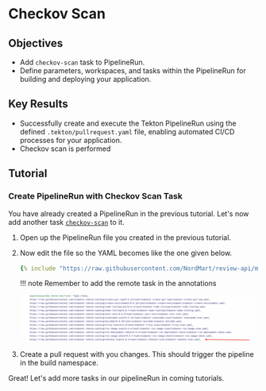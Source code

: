 # Checkov Scan

## Objectives

- Add `checkov-scan` task to PipelineRun.
- Define parameters, workspaces, and tasks within the PipelineRun for building and deploying your application.

## Key Results

- Successfully create and execute the Tekton PipelineRun using the defined `.tekton/pullrequest.yaml` file, enabling automated CI/CD processes for your application.
- Checkov scan is performed

## Tutorial

### Create PipelineRun with Checkov Scan Task

You have already created a PipelineRun in the previous tutorial. Let's now add another task [`checkov-scan`](https://github.com/stakater-tekton-catalog/checkov-scan) to it.

1. Open up the PipelineRun file you created in the previous tutorial.
1. Now edit the file so the YAML becomes like the one given below.

    ```yaml
    {% include "https://raw.githubusercontent.com/NordMart/review-api/main/.tekton/checkov_scan.yaml" %}
    ```

    !!! note
        Remember to add the remote task in the annotations

    ![checkov-scan](images/checkov-scan-annotation.png)

1. Create a pull request with you changes. This should trigger the pipeline in the build namespace.

Great! Let's add more tasks in our pipelineRun in coming tutorials.
